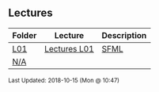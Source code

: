 ## Lectures
| Folder | Lecture | Description|
 | ------------|------------|------------|
 | [L01](/Users/griffin/Code/Courses/2143-Object-Oriented-Programming/tree/master/Lectures/L01) | [ Lectures L01 ](/Users/griffin/Code/Courses/2143-Object-Oriented-Programming/tree/master/Lectures/L01) | [ SFML](/Users/griffin/Code/Courses/2143-Object-Oriented-Programming/tree/master/Lectures/L01) | [N/A](/Users/griffin/Code/Courses/2143-Object-Oriented-Programming/tree/master/Lectures/L01) |
 | [N/A](/Users/griffin/Code/Courses/2143-Object-Oriented-Programming/tree/master/Lectures/N/A) |

<sup>Last Updated: 2018-10-15 (Mon @ 10:47)</sup>